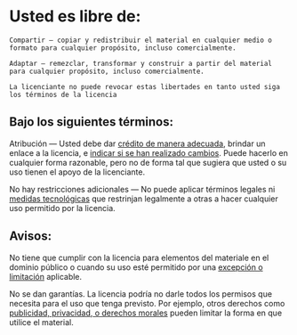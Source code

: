 # Usted es libre de:

    Compartir — copiar y redistribuir el material en cualquier medio o formato para cualquier propósito, incluso comercialmente.

    Adaptar — remezclar, transformar y construir a partir del material para cualquier propósito, incluso comercialmente.
    
    La licenciante no puede revocar estas libertades en tanto usted siga los términos de la licencia

## Bajo los siguientes términos:

Atribución — Usted debe dar [crédito de manera adecuada](https://creativecommons.org/licenses/by/4.0/deed.es#ref-appropriate-credit), brindar un enlace a la licencia, e [indicar si se han realizado cambios](https://creativecommons.org/licenses/by/4.0/deed.es#ref-indicate-changes). Puede hacerlo en cualquier forma razonable, pero no de forma tal que sugiera que usted o su uso tienen el apoyo de la licenciante.
    
No hay restricciones adicionales — No puede aplicar términos legales ni [medidas tecnológicas](https://creativecommons.org/licenses/by/4.0/deed.es#ref-technological-measures) que restrinjan legalmente a otras a hacer cualquier uso permitido por la licencia.

## Avisos:

No tiene que cumplir con la licencia para elementos del materiale en el dominio público o cuando su uso esté permitido por una [excepción o limitación](https://creativecommons.org/licenses/by/4.0/deed.es#ref-exception-or-limitation) aplicable.

No se dan garantías. La licencia podría no darle todos los permisos que necesita para el uso que tenga previsto. Por ejemplo, otros derechos como [publicidad, privacidad, o derechos morales](https://creativecommons.org/licenses/by/4.0/deed.es#ref-publicity-privacy-or-moral-rights) pueden limitar la forma en que utilice el material.
